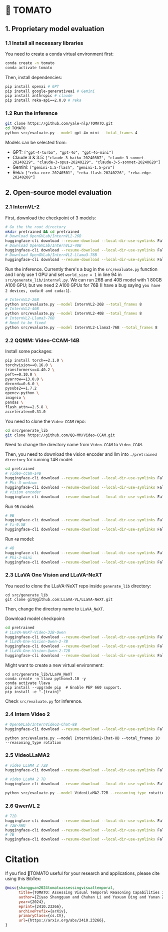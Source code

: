 # 🍅 TOMATO


## 1. Proprietary model evaluation 


### 1.1 Install all necessary libraries
You need to create a conda virtual environment first: 
```bash
conda create -n tomato 
conda activate tomato
```
Then, install dependencies:
```bash 
pip install openai # GPT 
pip install google-generativeai # Gemini 
pip install anthropic # claude
pip install reka-api==2.0.0 # reka
```

### 1.2 Run the inference
```bash
git clone https://github.com/yale-nlp/TOMATO.git
cd TOMATO
python src/evaluate.py --model gpt-4o-mini --total_frames 4
```
Models can be selected from:
- GPT: `["gpt-4-turbo", "gpt-4o", "gpt-4o-mini"]`
- Claude 3 & 3.5: `["claude-3-haiku-20240307", "claude-3-sonnet-20240229", "claude-3-opus-20240229", "claude-3-5-sonnet-20240620"]`
- Gemini: `["gemini-1.5-flash", "gemini-1.5-pro"]`
- Reka: `["reka-core-20240501", "reka-flash-20240226", "reka-edge-20240208"]`



## 2. Open-source model evaluation 

### 2.1 InternVL-2
First, download the checkpoint of 3 models:

```bash 
# Go the the root directory
mkdir pretrained && cd pretrained 
# Download OpenGVLab/InternVL2-26B
huggingface-cli download --resume-download --local-dir-use-symlinks False OpenGVLab/InternVL2-26B --local-dir InternVL2-26B
# Download OpenGVLab/InternVL2-40B
huggingface-cli download --resume-download --local-dir-use-symlinks False OpenGVLab/InternVL2-40B --local-dir InternVL2-40B
# Download OpenGVLab/InternVL2-Llama3-76B
huggingface-cli download --resume-download --local-dir-use-symlinks False OpenGVLab/InternVL2-Llama3-76B --local-dir InternVL2-Llama3-76B
```

Run the inference. Currently there's a bug in the `src/evaluate.py` function and I only use 1 GPU and set `world_size = 1` in line 94 in `src/generate_lib/internvl.py`. We can run 26B and 40B model with 1 80GB A100 GPU; but we need 2 A100 GPUs for 76B (I have a bug saying `you have 2 devices, cuda:0 and cuda:1`).
```bash
# InternVL2-26B
python src/evaluate.py --model InternVL2-26B --total_frames 8
# InternVL2-40B
python src/evaluate.py --model InternVL2-40B --total_frames 8
# InternVL2-Llama3-76B
# Need to be fixed
python src/evaluate.py --model InternVL2-Llama3-76B --total_frames 8
```

### 2.2 QQMM: Video-CCAM-14B
Install some packages:
```bash
pip install torch==2.1.0 \
torchvision==0.16.0 \
transformers==4.40.2 \
peft==0.10.0 \
pyarrow==13.0.0 \
decord==0.6.0 \
pysubs2==1.7.2
opencv-python \
imageio \
pandas \
flash_attn==2.5.8 \
accelerate==0.31.0
```

You need to clone the `Video-CCAM` repo:
```bash
cd src/generate_lib
git clone https://github.com/QQ-MM/Video-CCAM.git
```
Need to change the directory name from `Video-CCAM` to `Video_CCAM`.

Then, you need to download the vision encoder and llm into `./pretrained directory` for running 14B model:

```bash
cd pretrained
# video-ccam-14B
huggingface-cli download --resume-download --local-dir-use-symlinks False JaronTHU/Video-CCAM-14B-v1.1 --local-dir Video-CCAM-14B-v1.1
# Phi-3-medium
huggingface-cli download --resume-download --local-dir-use-symlinks False microsoft/Phi-3-medium-4k-instruct --local-dir Phi-3-medium-4k-instruct
# vision encoder
huggingface-cli download --resume-download --local-dir-use-symlinks False google/siglip-so400m-patch14-384 --local-dir siglip-so400m-patch14-384
```

Run `9B` model:
```bash
# 9B
huggingface-cli download --resume-download --local-dir-use-symlinks False JaronTHU/Video-CCAM-9B-v1.1 --local-dir Video-CCAM-9B-v1.1
# Yi-9.5B
huggingface-cli download --resume-download --local-dir-use-symlinks False 01-ai/Yi-1.5-9B-Chat --local-dir Yi-1.5-9B-Chat
```

Run `4B` model:
```bash
# 4B
huggingface-cli download --resume-download --local-dir-use-symlinks False JaronTHU/Video-CCAM-4B-v1.1 --local-dir Video-CCAM-4B-v1.1
# Phi-3-mini
huggingface-cli download --resume-download --local-dir-use-symlinks False microsoft/Phi-3-mini-4k-instruct --local-dir Phi-3-mini-4k-instruct
```



### 2.3 LLaVA One Vision and LLaVA-NeXT

You need to clone the LLaVA-NeXT repo inside `generate_lib` directory:
```
cd src/generate_lib
git clone git@github.com:LLaVA-VL/LLaVA-NeXT.git
```
Then, change the directory name to `LLaVA_NeXT`.
 
Download model checkpoint:

```bash
cd pretrained
# LLaVA-NeXT-Video-32B-Qwen
huggingface-cli download --resume-download --local-dir-use-symlinks False lmms-lab/LLaVA-NeXT-Video-32B-Qwen --local-dir LLaVA-NeXT-Video-32B-Qwen
# LLaVA-One-Vision-Qwen-2-7B
huggingface-cli download --resume-download --local-dir-use-symlinks False lmms-lab/llava-onevision-qwen2-7b-ov --local-dir llava-onevision-qwen2-7b-ov
# LLaVA-One-Vision-Qwen-2-72B
huggingface-cli download --resume-download --local-dir-use-symlinks False lmms-lab/llava-onevision-qwen2-72b-ov --local-dir llava-onevision-qwen2-72b-ov
```

Might want to create a new virtual environment:
```
cd src/generate_lib/LLaVA_NeXT
conda create -n llava python=3.10 -y
conda activate llava
pip install --upgrade pip  # Enable PEP 660 support.
pip install -e ".[train]"
```

Check `src/evaluate.py` for inference. 

### 2.4 Intern Video 2

```bash
# OpenGVLab/InternVideo2-Chat-8B
huggingface-cli download --resume-download --local-dir-use-symlinks False OpenGVLab/InternVideo2-Chat-8B --local-dir InternVideo2-Chat-8B
```

```
python src/evaluate.py --model InternVideo2-Chat-8B --total_frames 10 --reasoning_type rotation
```

### 2.5 VideoLLaMA2

```bash
# video LLaMA 2 72B
huggingface-cli download --resume-download --local-dir-use-symlinks False DAMO-NLP-SG/VideoLLaMA2-72B --local-dir VideoLLaMA2-72B

# video LLaMA 2 7B
huggingface-cli download --resume-download --local-dir-use-symlinks False DAMO-NLP-SG/VideoLLaMA2-7B --local-dir VideoLLaMA2-7B
```


```bash
python src/evaluate.py --model VideoLLaMA2-72B --reasoning_type rotation_composite --total_frames 16
```


### 2.6 QwenVL 2

```bash
# 72B
huggingface-cli download --resume-download --local-dir-use-symlinks False Qwen/Qwen2-VL-72B-Instruct --local-dir Qwen2-VL-72B-Instruct
# 72B-AWQ 
huggingface-cli download --resume-download --local-dir-use-symlinks False Qwen/Qwen2-VL-72B-Instruct-AWQ --local-dir Qwen2-VL-72B-Instruct-AWQ
# 7B
huggingface-cli download --resume-download --local-dir-use-symlinks False Qwen/Qwen2-VL-7B-Instruct --local-dir Qwen2-VL-7B-Instruct

```

# Citation
If you find 🍅TOMATO useful for your research and applications, please cite using this BibTex:

```bibtex
@misc{shangguan2024tomatoassessingvisualtemporal,
      title={TOMATO: Assessing Visual Temporal Reasoning Capabilities in Multimodal Foundation Models}, 
      author={Ziyao Shangguan and Chuhan Li and Yuxuan Ding and Yanan Zheng and Yilun Zhao and Tesca Fitzgerald and Arman Cohan},
      year={2024},
      eprint={2410.23266},
      archivePrefix={arXiv},
      primaryClass={cs.CV},
      url={https://arxiv.org/abs/2410.23266}, 
}
```
